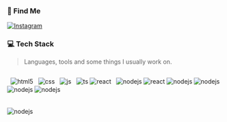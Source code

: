 ### 🔎 Find Me

[![Instagram](https://img.shields.io/badge/Instagram-E4405F?style=for-the-badge&logo=instagram&logoColor=white)](https://instagram.com/___marcovito)

### 💻 Tech Stack

> Languages, tools and some things I usually work on.

<div style="display: inline-block">

  <img align="center" alt="html5" src="https://img.shields.io/badge/HTML5-E34F26?style=for-the-badge&logo=html5&logoColor=white" />
  <img align="center" alt="css" src="https://img.shields.io/badge/CSS3-1572B6?style=for-the-badge&logo=css3&logoColor=white" />
  <img align="center" alt="js" src="https://img.shields.io/badge/JavaScript-F7DF1E?style=for-the-badge&logo=javascript&logoColor=black" />
  <img align="center" alt="ts" src="https://img.shields.io/badge/TypeScript-007ACC?style=for-the-badge&logo=typescript&logoColor=white" />
<img align="center" alt="react" src="https://img.shields.io/badge/React-20232A?style=for-the-badge&logo=react&logoColor=61DAFB" />
  <img align="center" alt="nodejs" src="https://img.shields.io/badge/Next-black?style=for-the-badge&logo=next.js&logoColor=white" />
  <img align="center" alt="react" src="https://img.shields.io/badge/react_native-%2320232a.svg?style=for-the-badge&logo=react&logoColor=%2361DAFB" />
  <img align="center" alt="nodejs" src="https://img.shields.io/badge/Node.js-43853D?style=for-the-badge&logo=node.js&logoColor=white" />
	<img align="center" alt="nodejs" src="https://img.shields.io/badge/mysql-%2300f.svg?style=for-the-badge&logo=mysql&logoColor=white" />
	<img align="center" alt="nodejs" src="https://img.shields.io/badge/postgres-%23316192.svg?style=for-the-badge&logo=postgresql&logoColor=white" />
		<img align="center" alt="nodejs" src="https://img.shields.io/badge/redis-%23DD0031.svg?style=for-the-badge&logo=redis&logoColor=white" />
</div>
<div style="margin-top: 10px">
<img style="margin-top: 10px" align="center" alt="nodejs" src="https://img.shields.io/badge/docker-%230db7ed.svg?style=for-the-badge&logo=docker&logoColor=white" />
</div>

